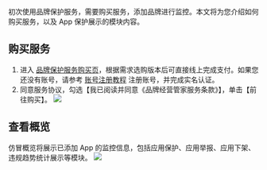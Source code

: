 初次使用品牌保护服务，需要购买服务，添加品牌进行监控。本文将为您介绍如何购买服务，以及 App 保护展示的模块内容。

## 购买服务
1. 进入 [品牌保护服务购买页](https://buy.cloud.tencent.com/bps)，根据需求选购版本后可直接线上完成支付。如果您还没有账号，请参考 [账号注册教程](https://cloud.tencent.com/document/product/378/17985) 注册账号，并完成实名认证。
2. 同意服务协议，勾选【我已阅读并同意《品牌经营管家服务条款》】，单击【前往购买】。
![](https://main.qcloudimg.com/raw/1a405b656c6803723a8d6d5a10f74a26.png)

## 查看概览
仿冒概览将展示已添加 App 的监控信息，包括应用保护、应用举报、应用下架、违规趋势统计展示等模块。
![](https://main.qcloudimg.com/raw/fb9dfa548247db62aca1e442227ecef9.png)
